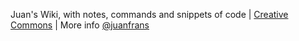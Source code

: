Juan's Wiki, with notes, commands and snippets of code | [Creative Commons](https://creativecommons.org/licenses/by/4.0/) | More info [@juanfrans](https://github.com/juanfrans)